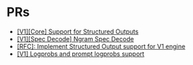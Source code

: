 # PRs

- [[V1][Core] Support for Structured Outputs](https://github.com/vllm-project/vllm/pull/12388)
- [[V1][Spec Decode] Ngram Spec Decode](https://github.com/vllm-project/vllm/pull/12193)
- [[RFC]: Implement Structured Output support for V1 engine](https://github.com/vllm-project/vllm/issues/11908)
- [[V1] Logprobs and prompt logprobs support](https://github.com/vllm-project/vllm/pull/9880)
